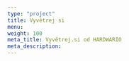 ```yaml
---
type: "project"
title: Vyvětrej si
menu:
weight: 100
meta_title: Vyvětrej.si od HARDWARIO
meta_description: 
---
```


